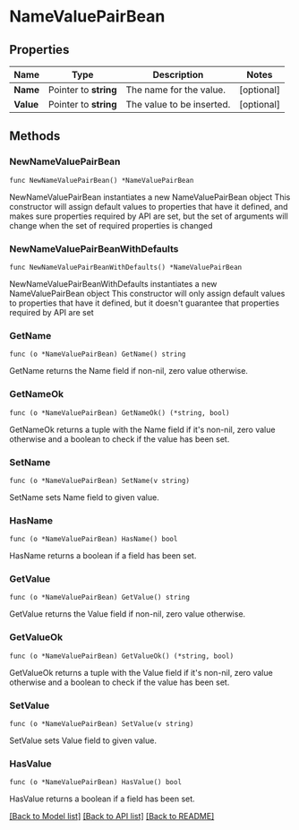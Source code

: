# NameValuePairBean

## Properties

Name | Type | Description | Notes
------------ | ------------- | ------------- | -------------
**Name** | Pointer to **string** | The name for the value. | [optional] 
**Value** | Pointer to **string** | The value to be inserted. | [optional] 

## Methods

### NewNameValuePairBean

`func NewNameValuePairBean() *NameValuePairBean`

NewNameValuePairBean instantiates a new NameValuePairBean object
This constructor will assign default values to properties that have it defined,
and makes sure properties required by API are set, but the set of arguments
will change when the set of required properties is changed

### NewNameValuePairBeanWithDefaults

`func NewNameValuePairBeanWithDefaults() *NameValuePairBean`

NewNameValuePairBeanWithDefaults instantiates a new NameValuePairBean object
This constructor will only assign default values to properties that have it defined,
but it doesn't guarantee that properties required by API are set

### GetName

`func (o *NameValuePairBean) GetName() string`

GetName returns the Name field if non-nil, zero value otherwise.

### GetNameOk

`func (o *NameValuePairBean) GetNameOk() (*string, bool)`

GetNameOk returns a tuple with the Name field if it's non-nil, zero value otherwise
and a boolean to check if the value has been set.

### SetName

`func (o *NameValuePairBean) SetName(v string)`

SetName sets Name field to given value.

### HasName

`func (o *NameValuePairBean) HasName() bool`

HasName returns a boolean if a field has been set.

### GetValue

`func (o *NameValuePairBean) GetValue() string`

GetValue returns the Value field if non-nil, zero value otherwise.

### GetValueOk

`func (o *NameValuePairBean) GetValueOk() (*string, bool)`

GetValueOk returns a tuple with the Value field if it's non-nil, zero value otherwise
and a boolean to check if the value has been set.

### SetValue

`func (o *NameValuePairBean) SetValue(v string)`

SetValue sets Value field to given value.

### HasValue

`func (o *NameValuePairBean) HasValue() bool`

HasValue returns a boolean if a field has been set.


[[Back to Model list]](../README.md#documentation-for-models) [[Back to API list]](../README.md#documentation-for-api-endpoints) [[Back to README]](../README.md)



